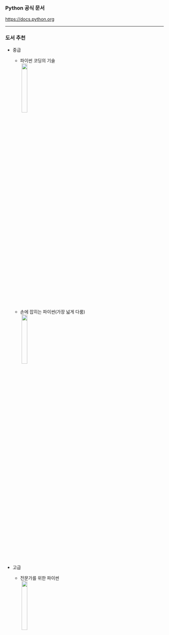 ### Python 공식 문서
https://docs.python.org

---

### 도서 추천
* 중급
  * 파이썬 코딩의 기술  
  &nbsp;<img src="http://image.yes24.com/Goods/25138160/800x0" width=20%>
  * 손에 잡히는 파이썬(가장 넓게 다룸)  
  &nbsp;<img src="http://image.yes24.com/Goods/59440152/800x0" width=20%>

* 고급
  * 전문가를 위한 파이썬  
    &nbsp;<img src="http://image.yes24.com/Goods/30231768/800x0" width=20%>
